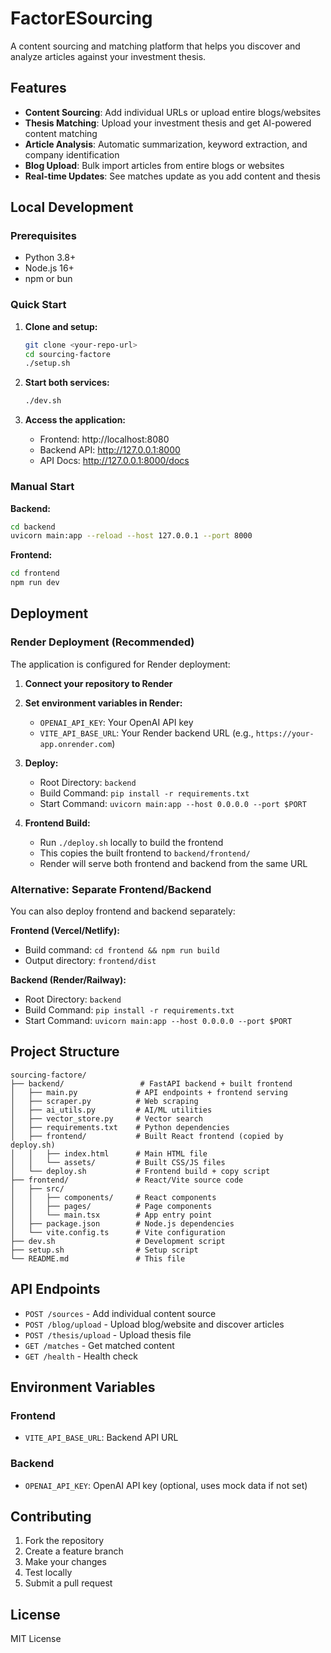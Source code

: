 # FactorESourcing

A content sourcing and matching platform that helps you discover and analyze articles against your investment thesis.

## Features

- **Content Sourcing**: Add individual URLs or upload entire blogs/websites
- **Thesis Matching**: Upload your investment thesis and get AI-powered content matching
- **Article Analysis**: Automatic summarization, keyword extraction, and company identification
- **Blog Upload**: Bulk import articles from entire blogs or websites
- **Real-time Updates**: See matches update as you add content and thesis

## Local Development

### Prerequisites

- Python 3.8+
- Node.js 16+
- npm or bun

### Quick Start

1. **Clone and setup:**
   ```bash
   git clone <your-repo-url>
   cd sourcing-factore
   ./setup.sh
   ```

2. **Start both services:**
   ```bash
   ./dev.sh
   ```

3. **Access the application:**
   - Frontend: http://localhost:8080
   - Backend API: http://127.0.0.1:8000
   - API Docs: http://127.0.0.1:8000/docs

### Manual Start

**Backend:**
```bash
cd backend
uvicorn main:app --reload --host 127.0.0.1 --port 8000
```

**Frontend:**
```bash
cd frontend
npm run dev
```

## Deployment

### Render Deployment (Recommended)

The application is configured for Render deployment:

1. **Connect your repository to Render**
2. **Set environment variables in Render:**
   - `OPENAI_API_KEY`: Your OpenAI API key
   - `VITE_API_BASE_URL`: Your Render backend URL (e.g., `https://your-app.onrender.com`)

3. **Deploy:**
   - Root Directory: `backend`
   - Build Command: `pip install -r requirements.txt`
   - Start Command: `uvicorn main:app --host 0.0.0.0 --port $PORT`

4. **Frontend Build:**
   - Run `./deploy.sh` locally to build the frontend
   - This copies the built frontend to `backend/frontend/`
   - Render will serve both frontend and backend from the same URL

### Alternative: Separate Frontend/Backend

You can also deploy frontend and backend separately:

**Frontend (Vercel/Netlify):**
- Build command: `cd frontend && npm run build`
- Output directory: `frontend/dist`

**Backend (Render/Railway):**
- Root Directory: `backend`
- Build Command: `pip install -r requirements.txt`
- Start Command: `uvicorn main:app --host 0.0.0.0 --port $PORT`

## Project Structure

```
sourcing-factore/
├── backend/                 # FastAPI backend + built frontend
│   ├── main.py             # API endpoints + frontend serving
│   ├── scraper.py          # Web scraping
│   ├── ai_utils.py         # AI/ML utilities
│   ├── vector_store.py     # Vector search
│   ├── requirements.txt    # Python dependencies
│   ├── frontend/           # Built React frontend (copied by deploy.sh)
│   │   ├── index.html      # Main HTML file
│   │   └── assets/         # Built CSS/JS files
│   └── deploy.sh           # Frontend build + copy script
├── frontend/               # React/Vite source code
│   ├── src/
│   │   ├── components/     # React components
│   │   ├── pages/          # Page components
│   │   └── main.tsx        # App entry point
│   ├── package.json        # Node.js dependencies
│   └── vite.config.ts      # Vite configuration
├── dev.sh                  # Development script
├── setup.sh                # Setup script
└── README.md               # This file
```

## API Endpoints

- `POST /sources` - Add individual content source
- `POST /blog/upload` - Upload blog/website and discover articles
- `POST /thesis/upload` - Upload thesis file
- `GET /matches` - Get matched content
- `GET /health` - Health check

## Environment Variables

### Frontend
- `VITE_API_BASE_URL`: Backend API URL

### Backend
- `OPENAI_API_KEY`: OpenAI API key (optional, uses mock data if not set)

## Contributing

1. Fork the repository
2. Create a feature branch
3. Make your changes
4. Test locally
5. Submit a pull request

## License

MIT License
